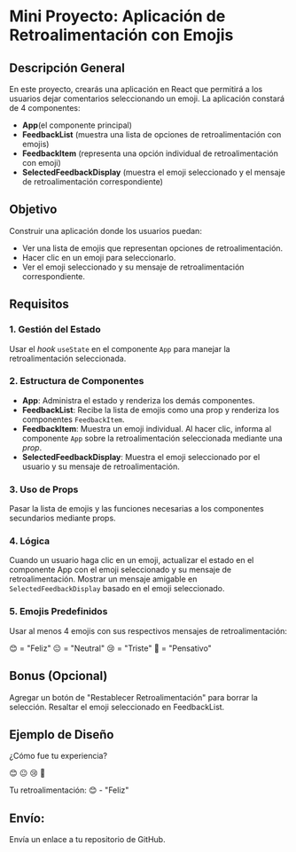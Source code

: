 # **Mini Proyecto: Aplicación de Retroalimentación con Emojis**

## **Descripción General**

En este proyecto, crearás una aplicación en React que permitirá a los usuarios dejar comentarios seleccionando un emoji. La aplicación constará de 4 componentes:

- **App**(el componente principal)
- **FeedbackList** (muestra una lista de opciones de retroalimentación con emojis)
- **FeedbackItem** (representa una opción individual de retroalimentación con emoji)
- **SelectedFeedbackDisplay** (muestra el emoji seleccionado y el mensaje de retroalimentación correspondiente)

## **Objetivo**

Construir una aplicación donde los usuarios puedan:

- Ver una lista de emojis que representan opciones de retroalimentación.
- Hacer clic en un emoji para seleccionarlo.
- Ver el emoji seleccionado y su mensaje de retroalimentación correspondiente.

## **Requisitos**

### **1. Gestión del Estado**

Usar el _hook_ `useState` en el componente `App` para manejar la retroalimentación seleccionada.

### **2. Estructura de Componentes**

- **App**: Administra el estado y renderiza los demás componentes.
- **FeedbackList**: Recibe la lista de emojis como una prop y renderiza los componentes `FeedbackItem`.
- **FeedbackItem**: Muestra un emoji individual. Al hacer clic, informa al componente `App` sobre la retroalimentación seleccionada mediante una _prop_.
- **SelectedFeedbackDisplay**: Muestra el emoji seleccionado por el usuario y su mensaje de retroalimentación.

### **3. Uso de Props**

Pasar la lista de emojis y las funciones necesarias a los componentes secundarios mediante props.

### **4. Lógica**

Cuando un usuario haga clic en un emoji, actualizar el estado en el componente App con el emoji seleccionado y su mensaje de retroalimentación.
Mostrar un mensaje amigable en `SelectedFeedbackDisplay` basado en el emoji seleccionado.

### **5. Emojis Predefinidos**

Usar al menos 4 emojis con sus respectivos mensajes de retroalimentación:

😊 = "Feliz"
😐 = "Neutral"
😢 = "Triste"
🤔 = "Pensativo"

## **Bonus (Opcional)**

Agregar un botón de "Restablecer Retroalimentación" para borrar la selección.
Resaltar el emoji seleccionado en FeedbackList.

## **Ejemplo de Diseño**

¿Cómo fue tu experiencia?

😊 😐 😢 🤔

Tu retroalimentación: 😊 - "Feliz"

## **Envío:**

Envía un enlace a tu repositorio de GitHub.
